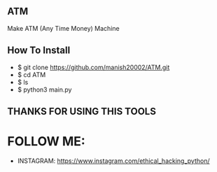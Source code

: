 ## ATM
Make ATM (Any Time Money) Machine 

## How To Install 
* $ git clone https://github.com/manish20002/ATM.git
* $ cd ATM
* $ ls
* $ python3 main.py
## THANKS FOR USING THIS TOOLS 
# FOLLOW ME:
* INSTAGRAM: https://www.instagram.com/ethical_hacking_python/
